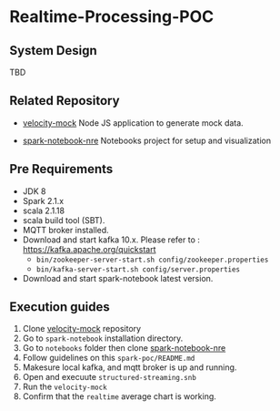 # Realtime-Processing-POC

## System Design

TBD

## Related Repository

- [velocity-mock](https://github.com/KiiPlatform/velocity-mock)
  Node JS application to generate mock data.

- [spark-notebook-nre](https://github.com/KiiPlatform/spark-notebook-nre)
  Notebooks project for setup and visualization 

## Pre Requirements

- JDK 8
- Spark 2.1.x
- scala 2.1.18
- scala build tool (SBT). 
- MQTT broker installed. 
- Download and start kafka 10.x. Please refer to : https://kafka.apache.org/quickstart
    - ``` bin/zookeeper-server-start.sh config/zookeeper.properties ```
    - ``` bin/kafka-server-start.sh config/server.properties ```
- Download and start spark-notebook latest version.

## Execution guides

1. Clone [velocity-mock](https://github.com/KiiPlatform/velocity-mock) repository
2. Go to `spark-notebook` installation directory.
3. Go to `notebooks` folder then clone [spark-notebook-nre](https://github.com/KiiPlatform/spark-notebook-nre)
4. Follow guidelines on this `spark-poc/README.md`
5. Makesure local kafka, and mqtt broker is up and running.
6. Open and execuute `structured-streaming.snb` 
7. Run the `velocity-mock`
8. Confirm that the `realtime` average chart is working.